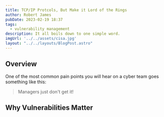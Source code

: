 ```yaml
---
title: TCP/IP Protcols, But Make it Lord of the Rings
author: Robert James
pubDate: 2023-02-19 18:37
tags:
  - vulnerability management
description: It all boils down to one simple word.
imgUrl: '../../assets/cisa.jpg'
layout: "../../layouts/BlogPost.astro"
---
```


## Overview

One of the most common pain points you will hear on a cyber team goes something like this:
> Managers just don't get it! 

## Why Vulnerabilities Matter